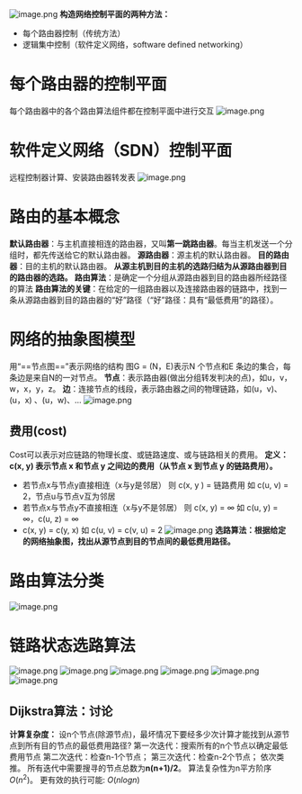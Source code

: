 ![image.png](https://picgo-1310230783.cos.ap-chengdu.myqcloud.com/obsidian/202306241618204.png)
**构造网络控制平面的两种方法：**
- 每个路由器控制（传统方法）
- 逻辑集中控制（软件定义网络，software defined networking）
# 每个路由器的控制平面
每个路由器中的各个路由算法组件都在控制平面中进行交互
![image.png](https://picgo-1310230783.cos.ap-chengdu.myqcloud.com/obsidian/202306241621046.png)
# 软件定义网络（SDN）控制平面
远程控制器计算、安装路由器转发表
![image.png](https://picgo-1310230783.cos.ap-chengdu.myqcloud.com/obsidian/202306241621078.png)
# 路由的基本概念
**默认路由器**：与主机直接相连的路由器，又叫**第一跳路由器**。每当主机发送一个分组时，都先传送给它的默认路由器。
**源路由器**：源主机的默认路由器。
**目的路由器**：目的主机的默认路由器。
**从源主机到目的主机的选路归结为从源路由器到目的路由器的选路。**
**路由算法**：是确定一个分组从源路由器到目的路由器所经路径的算法
**路由算法的关键**：在给定的一组路由器以及连接路由器的链路中，找到一条从源路由器到目的路由器的“好”路径（“好”路径：具有“最低费用”的路径）。
# 网络的抽象图模型
用“==节点图==”表示网络的结构
图G = (N，E)表示N 个节点和E 条边的集合，每条边是来自N的一对节点。
**节点**：表示路由器(做出分组转发判决的点)，如u，v，w，x，y，z。 
**边**：连接节点的线段，表示路由器之间的物理链路，如(u，v)、 (u，x) 、(u，w)、…
![image.png](https://picgo-1310230783.cos.ap-chengdu.myqcloud.com/obsidian/202306241629087.png)
## 费用(cost)
Cost可以表示对应链路的物理长度、或链路速度、或与链路相关的费用。
**定义：c(x, y) 表示节点 x 和节点 y 之间边的费用（从节点 x 到节点 y 的链路费用）。**
- 若节点x与节点y直接相连（x与y是邻居）
                 则 c(x, y ) = 链路费用
                 如 c(u, v) = 2，节点u与节点v互为邻居
- 若节点x与节点y不直接相连（x与y不是邻居）
                 则 c(x, y) = ∞
                 如 c(u, y) = ∞，c(u, z) = ∞
- c(x, y) = c(y, x)
	            如 c(u, v) = c(v, u) = 2
![image.png](https://picgo-1310230783.cos.ap-chengdu.myqcloud.com/obsidian/202306241632033.png)
**选路算法：根据给定的网络抽象图，找出从源节点到目的节点间的最低费用路径。**
# 路由算法分类
![image.png](https://picgo-1310230783.cos.ap-chengdu.myqcloud.com/obsidian/202306241634108.png)
# 链路状态选路算法
![image.png](https://picgo-1310230783.cos.ap-chengdu.myqcloud.com/obsidian/202306241947381.png)
![image.png](https://picgo-1310230783.cos.ap-chengdu.myqcloud.com/obsidian/202306241947387.png)
![image.png](https://picgo-1310230783.cos.ap-chengdu.myqcloud.com/obsidian/202306241954265.png)
![image.png](https://picgo-1310230783.cos.ap-chengdu.myqcloud.com/obsidian/202306242000703.png)
![image.png](https://picgo-1310230783.cos.ap-chengdu.myqcloud.com/obsidian/202306242000624.png)
![image.png](https://picgo-1310230783.cos.ap-chengdu.myqcloud.com/obsidian/202306242004680.png)
## Dijkstra算法：讨论
**计算复杂度：**
设n个节点(除源节点)，最坏情况下要经多少次计算才能找到从源节点到所有目的节点的最低费用路径?
第一次迭代：搜索所有的n个节点以确定最低费用节点
第二次迭代：检查n-1个节点；
第三次迭代：检查n-2个节点；
              依次类推。
所有迭代中需要搜寻的节点总数为**n(n+1)/2**。
算法复杂性为n平方阶序$O(n^2)$。
更有效的执行可能: $O(nlogn)$
